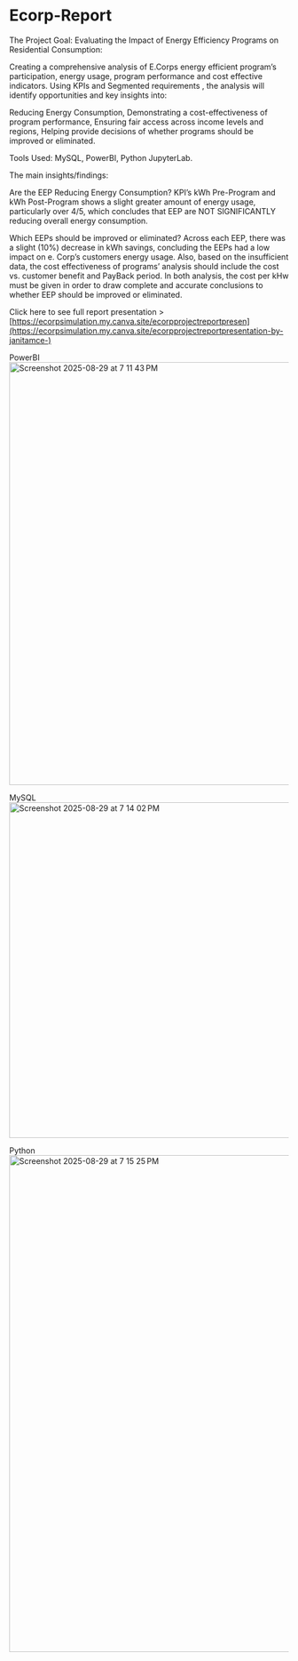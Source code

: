 # Ecorp-Report

The Project Goal: 
Evaluating the Impact of Energy Efficiency Programs on Residential Consumption: 

Creating a comprehensive analysis of E.Corps energy efficient program’s participation, energy usage, program performance and cost effective  indicators. Using KPIs and  Segmented requirements , the analysis will identify opportunities and key insights into: 

Reducing Energy Consumption,
Demonstrating a cost-effectiveness of program performance,
Ensuring fair access across income levels and regions,
Helping provide decisions of whether programs should be improved or eliminated.

Tools Used: 
MySQL,
PowerBI,
Python JupyterLab.

The main insights/findings:

Are the EEP Reducing Energy Consumption? 
KPI’s kWh Pre-Program and kWh Post-Program shows a slight greater amount of energy usage, particularly over 4/5, which concludes that EEP are NOT SIGNIFICANTLY reducing overall energy consumption. 

Which EEPs should be improved or eliminated? 
Across each EEP, there was a slight (10%) decrease in kWh savings, concluding the EEPs had a low impact on e. Corp’s customers energy usage. Also, based on the insufficient data, the cost effectiveness of programs’ analysis should include the cost vs. customer benefit and PayBack period. In both analysis, the cost per kHw must be given in order to draw complete and accurate conclusions to whether EEP should be improved or eliminated. 

Click here to see full report presentation > [https://ecorpsimulation.my.canva.site/ecorpprojectreportpresen](https://ecorpsimulation.my.canva.site/ecorpprojectreportpresentation-by-janitamce-)


PowerBI
<img width="1357" height="761" alt="Screenshot 2025-08-29 at 7 11 43 PM" src="https://github.com/user-attachments/assets/9dc390ef-4349-412f-bdf0-30f155607a8f" />


MySQL
<img width="1318" height="604" alt="Screenshot 2025-08-29 at 7 14 02 PM" src="https://github.com/user-attachments/assets/a5bff9c1-15d0-4ebe-85bf-5dc5c8b1320e" />


Python
<img width="1141" height="894" alt="Screenshot 2025-08-29 at 7 15 25 PM" src="https://github.com/user-attachments/assets/48f84393-b0ad-41bf-be12-51dd623eff24" />
